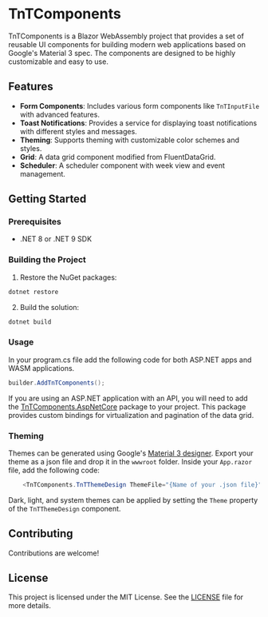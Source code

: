 # TnTComponents

TnTComponents is a Blazor WebAssembly project that provides a set of reusable UI components for building modern web applications based on Google's Material 3 spec. The components are designed to be highly customizable and easy to use.

## Features

- **Form Components**: Includes various form components like `TnTInputFile` with advanced features.
- **Toast Notifications**: Provides a service for displaying toast notifications with different styles and messages.
- **Theming**: Supports theming with customizable color schemes and styles.
- **Grid**: A data grid component modified from FluentDataGrid.
- **Scheduler**: A scheduler component with week view and event management.

## Getting Started

### Prerequisites

- .NET 8 or .NET 9 SDK

### Building the Project

1. Restore the NuGet packages:
```bash
dotnet restore
```
2. Build the solution:
```bash
dotnet build
```
### Usage
In your program.cs file add the following code for both ASP.NET apps and WASM applications.

```csharp
builder.AddTnTComponents();
```

If you are using an ASP.NET application with an API, you will need to add the [TnTComponents.AspNetCore](https://www.nuget.org/packages/TnTComponents.AspNetCore/) package to your project. This package provides custom bindings for virtualization and pagination of the data grid.

### Theming
Themes can be generated using Google's [Material 3 designer](https://material-foundation.github.io/material-theme-builder/). Export your theme as a json file and drop it in the `wwwroot` folder. 
Inside your `App.razor` file, add the following code:
```csharp
    <TnTComponents.TnTThemeDesign ThemeFile="{Name of your .json file}" />
```
Dark, light, and system themes can be applied by setting the `Theme` property of the `TnTThemeDesign` component.
## Contributing

Contributions are welcome!

## License

This project is licensed under the MIT License. See the [LICENSE](LICENSE) file for more details.
